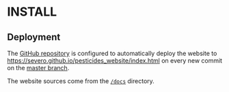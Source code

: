 # INSTALL

## Deployment

The [GitHub repository](https://github.com/severo/pesticides_website/) is configured to automatically deploy the website to https://severo.github.io/pesticides_website/index.html on every new commit on the [master branch](https://github.com/severo/pesticides_website/tree/master).

The website sources come from the [`/docs`](https://github.com/severo/pesticides_website/tree/master/docs) directory.
